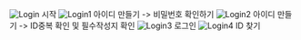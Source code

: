 ![Login](https://github.com/user-attachments/assets/13ed3b0a-cdf8-4a12-a335-76b07137d7e8)
시작
![Login1](https://github.com/user-attachments/assets/20a79c06-89c8-4240-a408-7d5e9e40cb24)
아이디 만들기 -> 비밀번호 확인하기
![Login2](https://github.com/user-attachments/assets/22925981-d6c5-4942-9be4-0206bfc9ab1b)
아이디 만들기 -> ID중복 확인 및 필수작성지 확인
![Login3](https://github.com/user-attachments/assets/db6d7b3a-c76a-4875-8abf-a5a8b9d121fb)
로그인
![Login4](https://github.com/user-attachments/assets/b2b99932-301d-4fd7-b54f-8fc807d53d84)
ID 찾기
